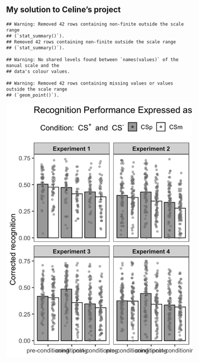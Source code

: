 ## My solution to Celine’s project

    ## Warning: Removed 42 rows containing non-finite outside the scale range
    ## (`stat_summary()`).
    ## Removed 42 rows containing non-finite outside the scale range
    ## (`stat_summary()`).

    ## Warning: No shared levels found between `names(values)` of the manual scale and the
    ## data's colour values.

    ## Warning: Removed 42 rows containing missing values or values outside the scale range
    ## (`geom_point()`).

![Plot](plot.png)